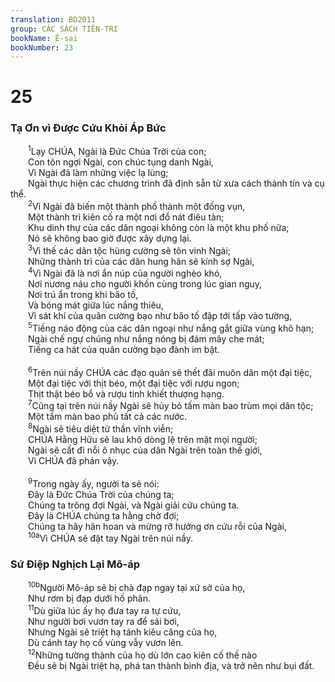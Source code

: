 ```yaml
---
translation: BD2011
group: CÁC SÁCH TIÊN-TRI
bookName: Ê-sai 
bookNumber: 23
---
```


<div class="title"><h1>25</h1><h3>Tạ Ơn vì Ðược Cứu Khỏi Áp Bức</h3></div>
<span class="verse es_25_1">  <sup>1</sup>Lạy CHÚA, Ngài là Ðức Chúa Trời của con;<br/>  Con tôn ngợi Ngài, con chúc tụng danh Ngài,<br/>  Vì Ngài đã làm những việc lạ lùng;<br/>  Ngài thực hiện các chương trình đã định sẵn từ xưa cách thành tín và cụ thể.<br/></span>
<span class="verse es_25_2">  <sup>2</sup>Vì Ngài đã biến một thành phố thành một đống vụn,<br/>  Một thành trì kiên cố ra một nơi đổ nát điêu tàn;<br/>  Khu dinh thự của các dân ngoại không còn là một khu phố nữa;<br/>  Nó sẽ không bao giờ được xây dựng lại.<br/></span>
<span class="verse es_25_3">  <sup>3</sup>Vì thế các dân tộc hùng cường sẽ tôn vinh Ngài;<br/>  Những thành trì của các dân hung hãn sẽ kính sợ Ngài,<br/></span>
<span class="verse es_25_4">  <sup>4</sup>Vì Ngài đã là nơi ẩn núp của người nghèo khó,<br/>  Nơi nương náu cho người khốn cùng trong lúc gian nguy,<br/>  Nơi trú ẩn trong khi bão tố,<br/>  Và bóng mát giữa lúc nắng thiêu,<br/>  Vì sát khí của quân cường bạo như bão tố đập tới tấp vào tường,<br/></span>
<span class="verse es_25_5">  <sup>5</sup>Tiếng náo động của các dân ngoại như nắng gắt giữa vùng khô hạn;<br/>  Ngài chế ngự chúng như nắng nóng bị đám mây che mát;<br/>  Tiếng ca hát của quân cường bạo đành im bặt.<br/><br/></span>
<span class="verse es_25_6">  <sup>6</sup>Trên núi nầy CHÚA các đạo quân sẽ thết đãi muôn dân một đại tiệc,<br/>  Một đại tiệc với thịt béo, một đại tiệc với rượu ngon;<br/>  Thịt thật béo bổ và rượu tinh khiết thượng hạng.<br/></span>
<span class="verse es_25_7">  <sup>7</sup>Cũng tại trên núi nầy Ngài sẽ hủy bỏ tấm màn bao trùm mọi dân tộc;<br/>  Một tấm màn bao phủ tất cả các nước.<br/></span>
<span class="verse es_25_8">  <sup>8</sup>Ngài sẽ tiêu diệt tử thần vĩnh viễn;<br/>  CHÚA Hằng Hữu sẽ lau khô dòng lệ trên mặt mọi người;<br/>  Ngài sẽ cất đi nỗi ô nhục của dân Ngài trên toàn thế giới,<br/>  Vì CHÚA đã phán vậy.<br/><br/></span>
<span class="verse es_25_9">  <sup>9</sup>Trong ngày ấy, người ta sẽ nói: <br/>  Ðây là Ðức Chúa Trời của chúng ta;<br/>  Chúng ta trông đợi Ngài, và Ngài giải cứu chúng ta.<br/>  Ðây là CHÚA chúng ta hằng chờ đợi;<br/>  Chúng ta hãy hân hoan và mừng rỡ hưởng ơn cứu rỗi của Ngài,<br/></span>
<span class="verse es_25_10">  <sup>10a</sup>Vì CHÚA sẽ đặt tay Ngài trên núi nầy.<br/></span>
<div class="title"><h3>Sứ Ðiệp Nghịch Lại Mô-áp</h3></div>
<span class="verse es_25_10">  <sup>10b</sup>Người Mô-áp sẽ bị chà đạp ngay tại xứ sở của họ,<br/>  Như rơm bị đạp dưới hố phân.<br/></span>
<span class="verse es_25_11">  <sup>11</sup>Dù giữa lúc ấy họ đưa tay ra tự cứu,<br/>  Như người bơi vươn tay ra để sải bơi,<br/>  Nhưng Ngài sẽ triệt hạ tánh kiêu căng của họ,<br/>  Dù cánh tay họ cố vùng vẫy vươn lên.<br/></span>
<span class="verse es_25_12">  <sup>12</sup>Những tường thành của họ dù lớn cao kiên cố thế nào <br/>  Ðều sẽ bị Ngài triệt hạ, phá tan thành bình địa, và trở nên như bụi đất.<br/></span>
